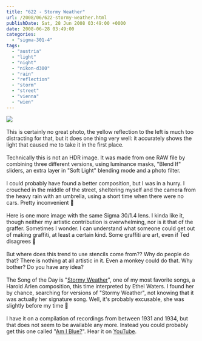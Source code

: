```yaml
---
title: "622 - Stormy Weather"
url: /2008/06/622-stormy-weather.html
publishDate: Sat, 28 Jun 2008 03:49:00 +0000
date: 2008-06-28 03:49:00
categories: 
  - "sigma-301-4"
tags: 
  - "austria"
  - "light"
  - "night"
  - "nikon-d300"
  - "rain"
  - "reflection"
  - "storm"
  - "street"
  - "vienna"
  - "wien"
---
```

<a href="https://d25zfm9zpd7gm5.cloudfront.net/1200x1200/2008/20080626_210236_ps.jpg" target="_blank"><img src="https://d25zfm9zpd7gm5.cloudfront.net/0600x0600/2008/20080626_210236_ps.jpg"/></a><br/><br/>This is certainly no great photo, the yellow reflection to the left is much too distracting for that, but it does one thing very well: it accurately shows the light that caused me to take it in the first place.<br/><br/>Technically this is not an HDR image. It was made from one RAW file by combining three different versions, using luminance masks, "Blend If" sliders, an extra layer in "Soft Light" blending mode and a photo filter.<br/><br/>I could probably have found a better composition, but I was in a hurry. I crouched in the middle of the street, sheltering myself and the camera from the heavy rain with an umbrella, using a short time when there were no cars. Pretty inconvenient 🙂<br/><br/><a href="https://d25zfm9zpd7gm5.cloudfront.net/1200x1200/2008/20080626_192005_ps.jpg" target="_blank"><img alt="" border="0" src="https://d25zfm9zpd7gm5.cloudfront.net/0150x0150/2008/20080626_192005_ps.jpg" style="margin: 0pt 0px 0pt 10px; float: right;"/></a> Here is one more image with the same Sigma 30/1.4 lens. I kinda like it, though neither my artistic contribution is overwhelming, nor is it that of the graffer. Sometimes I wonder. I can understand what someone could get out of making graffiti, at least a certain kind. Some graffiti are art, even if Ted disagrees 🙂<br/><br/>But where does this trend to use stencils come from?? Why do people do that? There is nothing at all artistic in it. Even a monkey could do that. Why bother? Do you have any idea?<br/><br/>The Song of the Day is "<a href="http://www.lyricsfreak.com/b/billie+holiday/stormy+weather_20018077.html" target="_blank">Stormy Weather</a>", one of my most favorite songs, a Harold Arlen composition, this time interpreted by Ethel Waters. I found her by chance, searching for versions of "Stormy Weather", not knowing that it was actually her signature song. Well, it's probably excusable, she was slightly before my time 🙂<br/><br/>I have it on a compilation of recordings from between 1931 and 1934, but that does not seem to be available any more. Instead you could probably get this one called "<a href="http://www.amazon.com/Am-I-Blue-Ethel-Waters/dp/B00002JXDP" target="_blank">Am I Blue?</a>". Hear it on <a href="http://www.youtube.com/watch?v=aMTPhlNYf1E&amp;feature=related" target="_blank">YouTube</a>.
